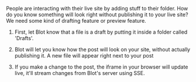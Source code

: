 People are interacting with their live site by adding stuff to their folder. How do you know something will look right without publishing it to your live site? We need some kind of drafting feature or preview feature.

1. First, let Blot know that a file is a draft by putting it inside a folder called 'Drafts'.

2. Blot will let you know how the post will look on your site, without actually publishing it. A new file will appear right next to your post

3. If you make a change to the post, the iframe in your browser will update live, it'll stream changes from Blot's server using SSE.